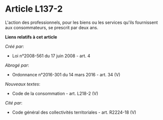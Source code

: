 # Article L137-2

L'action des professionnels, pour les biens ou les services qu'ils fournissent aux consommateurs, se prescrit par deux ans.

**Liens relatifs à cet article**

_Créé par_:

  - Loi n°2008-561 du 17 juin 2008 - art. 4

_Abrogé par_:

  - Ordonnance n°2016-301 du 14 mars 2016 - art. 34 (V)

_Nouveaux textes_:

  - Code de la consommation - art. L218-2 (V)

_Cité par_:

  - Code général des collectivités territoriales - art. R2224-18 (V)
